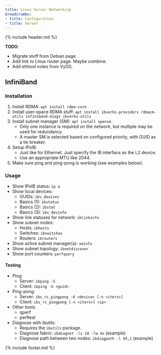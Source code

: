 ```yaml
---
title: Linux Server Networking
breadcrumbs:
- title: Configuration
- title: Server
---
```

{% include header.md %}

**TODO**:

- Migrate stuff from Debian page.
- Add link to Linux router page. Maybe combine.
- Add ethtool notes from VyOS.

## InfiniBand

### Installation

1. Install RDMA: `apt install rdma-core`
1. Install user-space RDMA stuff: `apt install ibverbs-providers rdmacm-utils infiniband-diags ibverbs-utils`
1. Install subnet manager (SM): `apt install opensm`
    - Only one instance is required on the network, but multiple may be used for redundancy.
    - A master SM is selected based on configured priority, with GUID as a tie breaker.
1. Setup IPoIB:
    - Just like for Ethernet. Just specify the IB interface as the L2 device.
    - Use an appropriate MTU like 2044.
1. Make sure ping and ping-pong is working (see examples below).

### Usage

- Show IPoIB status: `ip a`
- Show local devices:
    - GUIDs: `ibv_devices`
    - Basics (1): `ibstatus`
    - Basics (2): `ibstat`
    - Basics (3): `ibv_devinfo`
- Show link statuses for network: `iblinkinfo`
- Show subnet nodes:
    - Hosts: `ibhosts`
    - Switches: `ibswitches`
    - Routers: `ibrouters`
- Show active subnet manager(s): `sminfo`
- Show subnet topology: `ibnetdiscover`
- Show port counters: `perfquery`

#### Testing

- Ping:
    - Server: `ibping -S`
    - Client: `ibping -G <guid>`
- Ping-pong:
    - Server: `ibv_rc_pingpong -d <device> [-n <iters>]`
    - Client: `ibv_rc_pingpong [-n <iters>] <ip>`
- Other tools:
    - qperf
    - perftest
- Diagnose with ibutils:
    - Requires the `ibutils` package.
    - Diagnose fabric: `ibdiagnet -ls 10 -lw 4x` (example)
    - Diagnose path between two nodes: `ibdiagpath -l 65,1` (example)

{% include footer.md %}
